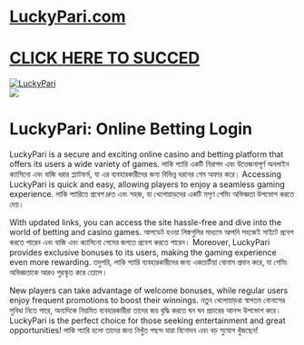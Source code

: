# <a href="ttps://tinyurl.com/3kj2yj2s">LuckyPari.com</a>

# <a href="https://tinyurl.com/3kj2yj2s">CLICK HERE TO SUCCED</a>

<meta charset="UTF-8">
<meta name="viewport" content="width=device-width, initial-scale=1.0">
</head>
<body>

<div style=<text-align: center;">
<a href="https://tinyurl.com/3kj2yj2s" title="LuckyPari"><img src="https://thumbs.dreamstime.com/z/blue-round-play-button-metallic-border-white-background-casino-playing-cards-dice-chips-online-poker-concept-design-d-124687594.jpg?ct=jpeg" title="LuckyPari" alt="LuckyPari"></a></div>
<div style=<text-align: center;">
<a href="https://tinyurl.com/3kj2yj2s">
<img src="https://apostamos.es/wp-content/uploads/2024/03/ruletas-online-estan-trucadas.jpg" />
</a></div>

# LuckyPari: Online Betting Login

LuckyPari is a secure and exciting online casino and betting platform that offers its users a wide variety of games. লাকি প্যারি একটি নিরাপদ এবং উত্তেজনাপূর্ণ অনলাইন ক্যাসিনো এবং বাজি ধরার প্ল্যাটফর্ম, যা এর ব্যবহারকারীদের জন্য বিভিন্ন ধরনের গেম অফার করে। Accessing LuckyPari is quick and easy, allowing players to enjoy a seamless gaming experience. লাকি প্যারিতে প্রবেশ দ্রুত এবং সহজ, যা খেলোয়াড়দের একটি মসৃণ গেমিং অভিজ্ঞতা উপভোগ করতে দেয়।  

With updated links, you can access the site hassle-free and dive into the world of betting and casino games. আপডেট হওয়া লিঙ্কগুলির মাধ্যমে আপনি সহজেই সাইটে প্রবেশ করতে পারেন এবং বাজি এবং ক্যাসিনো গেমের জগতে প্রবেশ করতে পারেন। Moreover, LuckyPari provides exclusive bonuses to its users, making the gaming experience even more rewarding. তদুপরি, লাকি প্যারি ব্যবহারকারীদের জন্য একচেটিয়া বোনাস প্রদান করে, যা গেমিং অভিজ্ঞতাকে আরও পুরস্কৃত করে তোলে।  

New players can take advantage of welcome bonuses, while regular users enjoy frequent promotions to boost their winnings. নতুন খেলোয়াড়রা স্বাগতম বোনাসের সুবিধা নিতে পারে, অন্যদিকে নিয়মিত ব্যবহারকারীরা তাদের জয় বৃদ্ধি করতে ঘন ঘন প্রচারের আনন্দ উপভোগ করে। LuckyPari is the perfect choice for those seeking entertainment and great opportunities! লাকি প্যারি হলো তাদের জন্য নিখুঁত পছন্দ যারা বিনোদন এবং বড় সুযোগ খুঁজছেন!  
